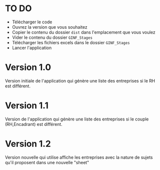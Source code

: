 # TO DO 
- Télécharger le code
- Ouvrez la version que vous souhaitez 
- Copier le contenu du dossier `dist` dans l'emplacement que vous voulez
- Vider le contenu du dossier `GINF_Stages`
- Télécharger les fichiers excels dans le dossier `GINF_Stages`
- Lancer l'application

# Version 1.0
Version initiale de l'application qui génère une liste des entreprises si le RH est différent.

# Version 1.1
Version de l'application qui génère une liste des entreprises si le couple (RH,Encadrant) est différent.

# Version 1.2
Version nouvelle qui utilise affiche les entreprises avec la nature de sujets qu'il proposent dans une nouvelle "sheet"